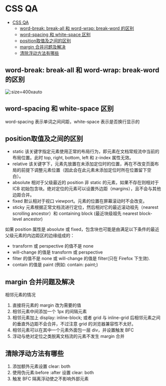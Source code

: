 # CSS QA

- [CSS QA](#css-qa)
  - [word-break: break-all 和 word-wrap: break-word 的区别](#word-break-break-all-和-word-wrap-break-word-的区别)
  - [word-spacing 和 white-space 区别](#word-spacing-和-white-space-区别)
  - [position取值及之间的区别](#position取值及之间的区别)
  - [margin 合并问题及解决](#margin-合并问题及解决)
  - [清除浮动方法有哪些](#清除浮动方法有哪些)

## word-break: break-all 和 word-wrap: break-word 的区别

![](/img/word-break-word-wrap.png ':size=400xauto')

## word-spacing 和 white-space 区别

word-spacing 表示单词之间间距，white-space 表示是否换行显示的

## position取值及之间的区别

- static 该关键字指定元素使用正常的布局行为，即元素在文档常规流中当前的布局位置。此时 top, right, bottom, left 和 z-index 属性无效。
- relative 该关键字下，元素先放置在未添加定位时的位置，再在不改变页面布局的前提下调整元素位置（因此会在此元素未添加定位时所在位置留下空白）。
- absolute 相对于父级最近的 position 非 static 的元素，如果不存在则相对于 ICB 初始包含块。绝对定位的元素可以设置外边距（margins），且不会与其他边距合并。
- fixed 默认相对于视口 viewport。元素的位置在屏幕滚动时不会改变。
- sticky 元素根据正常文档流进行定位，然后相对它的最近滚动祖先（nearest scrolling ancestor）和 containing block (最近块级祖先 nearest block-level ancestor)

如果 position 属性是 absolute 或 fixed，包含块也可能是由满足以下条件的最近父级元素的内边距区的边缘组成的：

* transform 或 perspective 的值不是 none
* will-change 的值是 transform 或 perspective
* filter 的值不是 none 或 will-change 的值是 filter(只在 Firefox 下生效).
* contain 的值是 paint (例如: contain: paint;)

## margin 合并问题及解决

相邻元素的情况

1. 直接将元素的 margin 改为需要的值
2. 相邻元素中间添加一个 1px 的间隔元素
3. 相邻元素加上 display: inline-block; 或者 grid 与 inline-grid 后相邻元素之间的垂直外边距不会合并，不过注意 grid 的浏览器兼容性不太好。
4. 相邻元素可以在其中一个元素外面包一层 div，并设置触发 BFC
5. 浮动与绝对定位之类脱离文档流的元素不发生 margin 合并

## 清除浮动方法有哪些

1. 添加额外元素设置 clear: both
2. 使用伪元素:before :after 设置 clear: both
3. 触发 BFC 隔离浮动使之不影响外部元素
